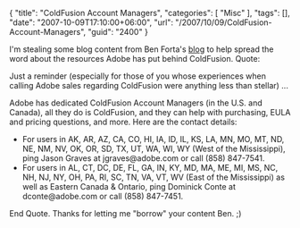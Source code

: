 {
	"title": "ColdFusion Account Managers",
	"categories": [
		"Misc"
	],
	"tags": [],
	"date": "2007-10-09T17:10:00+06:00",
	"url": "/2007/10/09/ColdFusion-Account-Managers",
	"guid": "2400"
}

I'm stealing some blog content from Ben Forta's <a href="http://www.forta.com/blog/index.cfm/2007/10/9/ColdFusions-Dedicated-Account-Managers">blog</a> to help spread the word about the resources Adobe has put behind ColdFusion. Quote:

Just a reminder (especially for those of you whose experiences when calling Adobe sales regarding ColdFusion were anything less than stellar) ...

Adobe has dedicated ColdFusion Account Managers (in the U.S. and Canada), all they do is ColdFusion, and they can help with purchasing, EULA and pricing questions, and more. Here are the contact details:

<ul>
<li>For users in AK, AR, AZ, CA, CO, HI, IA, ID, IL, KS, LA, MN, MO, MT, ND, NE, NM, NV, OK, OR, SD, TX, UT, WA, WI, WY (West of the Mississippi), ping Jason Graves at jgraves@adobe.com or call (858) 847-7541.
<li>For users in AL, CT, DC, DE, FL, GA, IN, KY, MD, MA, ME, MI, MS, NC, NH, NJ, NY, OH, PA, RI, SC, TN, VA, VT, WV (East of the Mississippi) as well as Eastern Canada & Ontario, ping Dominick Conte at dconte@adobe.com or call (858) 847-7451.
</ul>

End Quote. Thanks for letting me "borrow" your content Ben. ;)